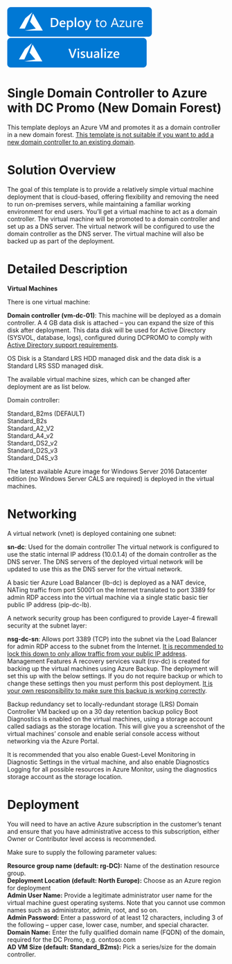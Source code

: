 <a href="https://portal.azure.com/#create/Microsoft.Template/uri/https://raw.githubusercontent.com/alankinane/singledc/master/azuredeploy.json" target="_blank">
    <img src="https://raw.githubusercontent.com/Azure/azure-quickstart-templates/master/1-CONTRIBUTION-GUIDE/images/deploytoazure.svg?sanitize=true"/>
</a>
<a href="http://armviz.io/#/?load=https://raw.githubusercontent.com/alankinane/singledc/master/azuredeploy.json" target="_blank">
    <img src="https://raw.githubusercontent.com/Azure/azure-quickstart-templates/master/1-CONTRIBUTION-GUIDE/images/visualizebutton.svg?sanitize=true"/>
</a>

<h1>Single Domain Controller to Azure with DC Promo (New Domain Forest)</h1>
<p>This template deploys an Azure VM and promotes it as a domain controller in a new domain forest.  <u>This template is not suitable if you want to add a new domain controller to an existing domain</u>.</p>

<h1>Solution Overview</h1>
<p>The goal of this template is to provide a relatively simple virtual machine deployment that is cloud-based, offering flexibility and removing the need to run on-premises servers, while maintaining a familiar working environment for end users. You’ll get a virtual machine to act as a domain controller.  The virtual machine will be promoted to a domain controller and set up as a DNS server.  The virtual network will be configured to use the domain controller as the DNS server.  The virtual machine will also be backed up as part of the deployment.</p>

<h1>Detailed Description</h1>
<b>Virtual Machines</b>

There is one virtual machine:

<b>Domain controller (vm-dc-01)</b>: This machine will be deployed as a domain controller. A 4 GB data disk is attached – you can expand the size of this disk after deployment. This data disk will be used for Active Directory (SYSVOL, database, logs), configured during DCPROMO to comply with <a href="https://msdn.microsoft.com/en-us/library/azure/jj156090.aspx#BKMK_ContrastsWithOnPrem">Active Directory support requirements</a>.

OS Disk is a Standard LRS HDD managed disk and the data disk is a Standard LRS SSD managed disk.

The available virtual machine sizes, which can be changed after deployment are as list below.

Domain controller:

Standard_B2ms (DEFAULT)<br>
Standard_B2s<br>
Standard_A2_V2<br>
Standard_A4_v2<br>
Standard_DS2_v2<br>
Standard_D2S_v3<br>
Standard_D4S_v3<br>

The latest available Azure image for Windows Server 2016 Datacenter edition (no Windows Server CALS are required) is deployed in the virtual machines.

<h1>Networking</h1>
<p>A virtual network (vnet) is deployed containing one subnet:</p>

<b>sn-dc</b>: Used for the domain controller
The virtual network is configured to use the static internal IP address (10.0.1.4) of the domain controller as the DNS server.  The DNS servers of the deployed virtual network will be updated to use this as the DNS server for the virtual network.

A basic tier Azure Load Balancer (lb-dc) is deployed as a NAT device, NATing traffic from port 50001 on the Internet translated to port 3389 for admin RDP access into the virtual machine via a single static basic tier public IP address (pip-dc-lb).

A network security group has been configured to provide Layer-4 firewall security at the subnet layer:

<b>nsg-dc-sn</b>: Allows port 3389 (TCP) into the subnet via the Load Balancer for admin RDP access to the subnet from the Internet.  <u>It is recommended to lock this down to only allow traffic from your public IP address</u>.
Management Features
A recovery services vault (rsv-dc) is created for backing up the virtual machines using Azure Backup. The deployment will set this up with the below settings.  If you do not require backup or which to change these settings then you must perform this post deployment.  <u>It is your own responsibility to make sure this backup is working correctly</u>.

Backup redundancy set to locally-redundant storage (LRS)
Domain Controller VM backed up on a 30 day retention backup policy
Boot Diagnostics is enabled on the virtual machines, using a storage account called sadiags<random string> as the storage location. This will give you a screenshot of the virtual machines’ console and enable serial console access without networking via the Azure Portal.

It is recommended that you also enable Guest-Level Monitoring in Diagnostic Settings in the virtual machine, and also enable Diagnostics Logging for all possible resources in Azure Monitor, using the diagnostics storage account as the storage location.

<h1>Deployment</h1>
<p>You will need to have an active Azure subscription in the customer’s tenant and ensure that you have administrative access to this subscription, either Owner or Contributor level access is recommended.</p>
<p>Make sure to supply the following parameter values:</p>

<b>Resource group name (default: rg-DC):</b> Name of the destination resource group.<br>
<b>Deployment Location (default: North Europe):</b> Choose as an Azure region for deployment<br>
<b>Admin User Name:</b> Provide a legitimate administrator user name for the virtual machine guest operating systems. Note that you cannot use common names such as administrator, admin, root, and so on.<br>
<b>Admin Password:</b> Enter a password of at least 12 characters, including 3 of the following – upper case, lower case, number, and special character.<br>
<b>Domain Name:</b> Enter the fully qualified domain name (FQDN) of the domain, required for the DC Promo, e.g. contoso.com<br>
<b>AD VM Size (default: Standard_B2ms):</b> Pick a series/size for the domain controller.
